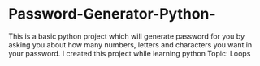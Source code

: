 # Password-Generator-Python-
This is a basic python project which will generate password for you by asking you about how many numbers, letters and characters you want in your password.
I created this project while learning python Topic: Loops
